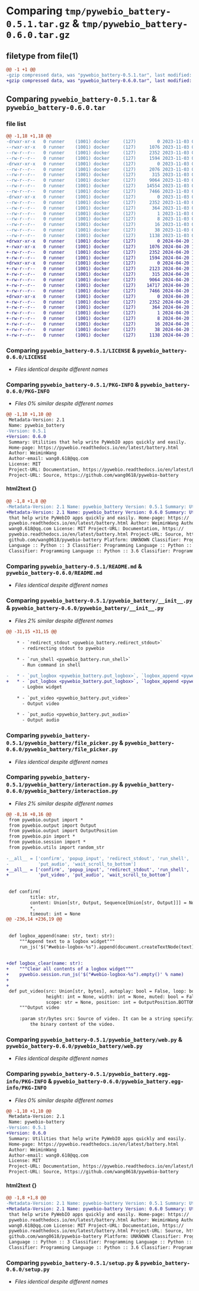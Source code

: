 # Comparing `tmp/pywebio_battery-0.5.1.tar.gz` & `tmp/pywebio_battery-0.6.0.tar.gz`

## filetype from file(1)

```diff
@@ -1 +1 @@
-gzip compressed data, was "pywebio_battery-0.5.1.tar", last modified: Fri Nov  3 09:33:45 2023, max compression
+gzip compressed data, was "pywebio_battery-0.6.0.tar", last modified: Sat Apr 20 15:26:03 2024, max compression
```

## Comparing `pywebio_battery-0.5.1.tar` & `pywebio_battery-0.6.0.tar`

### file list

```diff
@@ -1,18 +1,18 @@
-drwxr-xr-x   0 runner    (1001) docker     (127)        0 2023-11-03 09:33:45.408239 pywebio_battery-0.5.1/
--rwxr-xr-x   0 runner    (1001) docker     (127)     1076 2023-11-03 09:33:32.000000 pywebio_battery-0.5.1/LICENSE
--rw-r--r--   0 runner    (1001) docker     (127)     2352 2023-11-03 09:33:45.408239 pywebio_battery-0.5.1/PKG-INFO
--rw-r--r--   0 runner    (1001) docker     (127)     1594 2023-11-03 09:33:32.000000 pywebio_battery-0.5.1/README.md
-drwxr-xr-x   0 runner    (1001) docker     (127)        0 2023-11-03 09:33:45.404238 pywebio_battery-0.5.1/pywebio_battery/
--rw-r--r--   0 runner    (1001) docker     (127)     2076 2023-11-03 09:33:32.000000 pywebio_battery-0.5.1/pywebio_battery/__init__.py
--rw-r--r--   0 runner    (1001) docker     (127)      315 2023-11-03 09:33:32.000000 pywebio_battery-0.5.1/pywebio_battery/__version__.py
--rw-r--r--   0 runner    (1001) docker     (127)     9064 2023-11-03 09:33:32.000000 pywebio_battery-0.5.1/pywebio_battery/file_picker.py
--rw-r--r--   0 runner    (1001) docker     (127)    14554 2023-11-03 09:33:32.000000 pywebio_battery-0.5.1/pywebio_battery/interaction.py
--rw-r--r--   0 runner    (1001) docker     (127)     7466 2023-11-03 09:33:32.000000 pywebio_battery-0.5.1/pywebio_battery/web.py
-drwxr-xr-x   0 runner    (1001) docker     (127)        0 2023-11-03 09:33:45.404238 pywebio_battery-0.5.1/pywebio_battery.egg-info/
--rw-r--r--   0 runner    (1001) docker     (127)     2352 2023-11-03 09:33:45.000000 pywebio_battery-0.5.1/pywebio_battery.egg-info/PKG-INFO
--rw-r--r--   0 runner    (1001) docker     (127)      364 2023-11-03 09:33:45.000000 pywebio_battery-0.5.1/pywebio_battery.egg-info/SOURCES.txt
--rw-r--r--   0 runner    (1001) docker     (127)        1 2023-11-03 09:33:45.000000 pywebio_battery-0.5.1/pywebio_battery.egg-info/dependency_links.txt
--rw-r--r--   0 runner    (1001) docker     (127)        8 2023-11-03 09:33:45.000000 pywebio_battery-0.5.1/pywebio_battery.egg-info/requires.txt
--rw-r--r--   0 runner    (1001) docker     (127)       16 2023-11-03 09:33:45.000000 pywebio_battery-0.5.1/pywebio_battery.egg-info/top_level.txt
--rw-r--r--   0 runner    (1001) docker     (127)       38 2023-11-03 09:33:45.408239 pywebio_battery-0.5.1/setup.cfg
--rw-r--r--   0 runner    (1001) docker     (127)     1138 2023-11-03 09:33:32.000000 pywebio_battery-0.5.1/setup.py
+drwxr-xr-x   0 runner    (1001) docker     (127)        0 2024-04-20 15:26:03.327672 pywebio_battery-0.6.0/
+-rwxr-xr-x   0 runner    (1001) docker     (127)     1076 2024-04-20 15:25:57.000000 pywebio_battery-0.6.0/LICENSE
+-rw-r--r--   0 runner    (1001) docker     (127)     2352 2024-04-20 15:26:03.327672 pywebio_battery-0.6.0/PKG-INFO
+-rw-r--r--   0 runner    (1001) docker     (127)     1594 2024-04-20 15:25:57.000000 pywebio_battery-0.6.0/README.md
+drwxr-xr-x   0 runner    (1001) docker     (127)        0 2024-04-20 15:26:03.327672 pywebio_battery-0.6.0/pywebio_battery/
+-rw-r--r--   0 runner    (1001) docker     (127)     2123 2024-04-20 15:25:57.000000 pywebio_battery-0.6.0/pywebio_battery/__init__.py
+-rw-r--r--   0 runner    (1001) docker     (127)      315 2024-04-20 15:25:57.000000 pywebio_battery-0.6.0/pywebio_battery/__version__.py
+-rw-r--r--   0 runner    (1001) docker     (127)     9064 2024-04-20 15:25:57.000000 pywebio_battery-0.6.0/pywebio_battery/file_picker.py
+-rw-r--r--   0 runner    (1001) docker     (127)    14717 2024-04-20 15:25:57.000000 pywebio_battery-0.6.0/pywebio_battery/interaction.py
+-rw-r--r--   0 runner    (1001) docker     (127)     7466 2024-04-20 15:25:57.000000 pywebio_battery-0.6.0/pywebio_battery/web.py
+drwxr-xr-x   0 runner    (1001) docker     (127)        0 2024-04-20 15:26:03.327672 pywebio_battery-0.6.0/pywebio_battery.egg-info/
+-rw-r--r--   0 runner    (1001) docker     (127)     2352 2024-04-20 15:26:03.000000 pywebio_battery-0.6.0/pywebio_battery.egg-info/PKG-INFO
+-rw-r--r--   0 runner    (1001) docker     (127)      364 2024-04-20 15:26:03.000000 pywebio_battery-0.6.0/pywebio_battery.egg-info/SOURCES.txt
+-rw-r--r--   0 runner    (1001) docker     (127)        1 2024-04-20 15:26:03.000000 pywebio_battery-0.6.0/pywebio_battery.egg-info/dependency_links.txt
+-rw-r--r--   0 runner    (1001) docker     (127)        8 2024-04-20 15:26:03.000000 pywebio_battery-0.6.0/pywebio_battery.egg-info/requires.txt
+-rw-r--r--   0 runner    (1001) docker     (127)       16 2024-04-20 15:26:03.000000 pywebio_battery-0.6.0/pywebio_battery.egg-info/top_level.txt
+-rw-r--r--   0 runner    (1001) docker     (127)       38 2024-04-20 15:26:03.327672 pywebio_battery-0.6.0/setup.cfg
+-rw-r--r--   0 runner    (1001) docker     (127)     1138 2024-04-20 15:25:57.000000 pywebio_battery-0.6.0/setup.py
```

### Comparing `pywebio_battery-0.5.1/LICENSE` & `pywebio_battery-0.6.0/LICENSE`

 * *Files identical despite different names*

### Comparing `pywebio_battery-0.5.1/PKG-INFO` & `pywebio_battery-0.6.0/PKG-INFO`

 * *Files 0% similar despite different names*

```diff
@@ -1,10 +1,10 @@
 Metadata-Version: 2.1
 Name: pywebio_battery
-Version: 0.5.1
+Version: 0.6.0
 Summary: Utilities that help write PyWebIO apps quickly and easily.
 Home-page: https://pywebio.readthedocs.io/en/latest/battery.html
 Author: WeiminWang
 Author-email: wang0.618@qq.com
 License: MIT
 Project-URL: Documentation, https://pywebio.readthedocs.io/en/latest/battery.html
 Project-URL: Source, https://github.com/wang0618/pywebio-battery
```

#### html2text {}

```diff
@@ -1,8 +1,8 @@
-Metadata-Version: 2.1 Name: pywebio_battery Version: 0.5.1 Summary: Utilities
+Metadata-Version: 2.1 Name: pywebio_battery Version: 0.6.0 Summary: Utilities
 that help write PyWebIO apps quickly and easily. Home-page: https://
 pywebio.readthedocs.io/en/latest/battery.html Author: WeiminWang Author-email:
 wang0.618@qq.com License: MIT Project-URL: Documentation, https://
 pywebio.readthedocs.io/en/latest/battery.html Project-URL: Source, https://
 github.com/wang0618/pywebio-battery Platform: UNKNOWN Classifier: Programming
 Language :: Python :: 3 Classifier: Programming Language :: Python :: 3.5
 Classifier: Programming Language :: Python :: 3.6 Classifier: Programming
```

### Comparing `pywebio_battery-0.5.1/README.md` & `pywebio_battery-0.6.0/README.md`

 * *Files identical despite different names*

### Comparing `pywebio_battery-0.5.1/pywebio_battery/__init__.py` & `pywebio_battery-0.6.0/pywebio_battery/__init__.py`

 * *Files 2% similar despite different names*

```diff
@@ -31,15 +31,15 @@
 
    * - `redirect_stdout <pywebio_battery.redirect_stdout>`
      - redirecting stdout to pywebio
 
    * - `run_shell <pywebio_battery.run_shell>`
      - Run command in shell
 
-   * - `put_logbox <pywebio_battery.put_logbox>`, `logbox_append <pywebio_battery.logbox_append>`
+   * - `put_logbox <pywebio_battery.put_logbox>`, `logbox_append <pywebio_battery.logbox_append>`, `logbox_clear <pywebio_battery.logbox_clear>`
      - Logbox widget
 
    * - `put_video <pywebio_battery.put_video>`
      - Output video
 
    * - `put_audio <pywebio_battery.put_audio>`
      - Output audio
```

### Comparing `pywebio_battery-0.5.1/pywebio_battery/file_picker.py` & `pywebio_battery-0.6.0/pywebio_battery/file_picker.py`

 * *Files identical despite different names*

### Comparing `pywebio_battery-0.5.1/pywebio_battery/interaction.py` & `pywebio_battery-0.6.0/pywebio_battery/interaction.py`

 * *Files 2% similar despite different names*

```diff
@@ -8,16 +8,16 @@
 from pywebio.output import *
 from pywebio.output import Output
 from pywebio.output import OutputPosition
 from pywebio.pin import *
 from pywebio.session import *
 from pywebio.utils import random_str
 
-__all__ = ['confirm', 'popup_input', 'redirect_stdout', 'run_shell', 'put_logbox', 'logbox_append', 'put_video',
-           'put_audio', 'wait_scroll_to_bottom']
+__all__ = ['confirm', 'popup_input', 'redirect_stdout', 'run_shell', 'put_logbox', 'logbox_append', 'logbox_clear', 
+           'put_video', 'put_audio', 'wait_scroll_to_bottom']
 
 
 def confirm(
         title: str,
         content: Union[str, Output, Sequence[Union[str, Output]]] = None,
         *,
         timeout: int = None
@@ -236,14 +236,19 @@
 
 
 def logbox_append(name: str, text: str):
     """Append text to a logbox widget"""
     run_js('$("#webio-logbox-%s").append(document.createTextNode(text))' % name, text=str(text))
 
 
+def logbox_clear(name: str):
+    """Clear all contents of a logbox widget"""
+    pywebio.session.run_js('$("#webio-logbox-%s").empty()' % name)
+
+
 def put_video(src: Union[str, bytes], autoplay: bool = False, loop: bool = False,
               height: int = None, width: int = None, muted: bool = False, poster: str = None,
               scope: str = None, position: int = OutputPosition.BOTTOM) -> Output:
     """Output video
 
     :param str/bytes src: Source of video. It can be a string specifying video URL, a bytes-like object specifying
         the binary content of the video.
```

### Comparing `pywebio_battery-0.5.1/pywebio_battery/web.py` & `pywebio_battery-0.6.0/pywebio_battery/web.py`

 * *Files identical despite different names*

### Comparing `pywebio_battery-0.5.1/pywebio_battery.egg-info/PKG-INFO` & `pywebio_battery-0.6.0/pywebio_battery.egg-info/PKG-INFO`

 * *Files 0% similar despite different names*

```diff
@@ -1,10 +1,10 @@
 Metadata-Version: 2.1
 Name: pywebio-battery
-Version: 0.5.1
+Version: 0.6.0
 Summary: Utilities that help write PyWebIO apps quickly and easily.
 Home-page: https://pywebio.readthedocs.io/en/latest/battery.html
 Author: WeiminWang
 Author-email: wang0.618@qq.com
 License: MIT
 Project-URL: Documentation, https://pywebio.readthedocs.io/en/latest/battery.html
 Project-URL: Source, https://github.com/wang0618/pywebio-battery
```

#### html2text {}

```diff
@@ -1,8 +1,8 @@
-Metadata-Version: 2.1 Name: pywebio-battery Version: 0.5.1 Summary: Utilities
+Metadata-Version: 2.1 Name: pywebio-battery Version: 0.6.0 Summary: Utilities
 that help write PyWebIO apps quickly and easily. Home-page: https://
 pywebio.readthedocs.io/en/latest/battery.html Author: WeiminWang Author-email:
 wang0.618@qq.com License: MIT Project-URL: Documentation, https://
 pywebio.readthedocs.io/en/latest/battery.html Project-URL: Source, https://
 github.com/wang0618/pywebio-battery Platform: UNKNOWN Classifier: Programming
 Language :: Python :: 3 Classifier: Programming Language :: Python :: 3.5
 Classifier: Programming Language :: Python :: 3.6 Classifier: Programming
```

### Comparing `pywebio_battery-0.5.1/setup.py` & `pywebio_battery-0.6.0/setup.py`

 * *Files identical despite different names*

